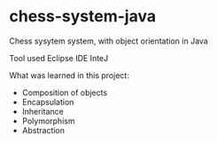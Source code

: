 # chess-system-java

Chess sysytem system, with object orientation in Java

Tool used
Eclipse IDE
InteJ

What was learned in this project:
- Composition of objects
- Encapsulation
- Inheritance
- Polymorphism
- Abstraction

